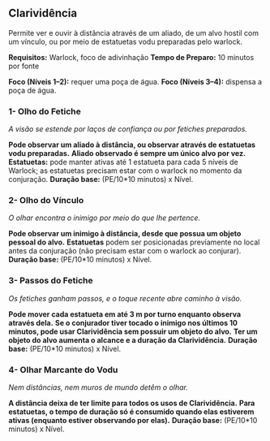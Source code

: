 ## Clarividência

Permite ver e ouvir à distância através de um aliado, de um alvo hostil com um vínculo, ou por meio de estatuetas vodu preparadas pelo warlock.

**Requisitos:** Warlock, foco de adivinhação
**Tempo de Preparo:** 10 minutos por fonte

**Foco (Níveis 1–2):** requer uma poça de água.
**Foco (Níveis 3–4):** dispensa a poça de água.

### 1- Olho do Fetiche

*A visão se estende por laços de confiança ou por fetiches preparados.*

**Pode observar um aliado à distância, ou observar através de estatuetas vodu preparadas.**
**Aliado observado é sempre um único alvo por vez.**
**Estatuetas:** pode manter ativas até 1 estatueta para cada 5 níveis de Warlock; as estatuetas precisam estar com o warlock no momento da conjuração.
**Duração base:** (PE/10*10 minutos) x Nível.

### 2- Olho do Vínculo

*O olhar encontra o inimigo por meio do que lhe pertence.*

**Pode observar um inimigo à distância, desde que possua um objeto pessoal do alvo.**
**Estatuetas** podem ser posicionadas previamente no local antes da conjuração (não precisam estar com o warlock ao conjurar).
**Duração base:** (PE/10*10 minutos) x Nível.

### 3- Passos do Fetiche

*Os fetiches ganham passos, e o toque recente abre caminho à visão.*

**Pode mover cada estatueta em até 3 m por turno enquanto observa através dela.**
**Se o conjurador tiver tocado o inimigo nos últimos 10 minutos, pode usar Clarividência sem possuir um objeto do alvo.**
**Ter um objeto do alvo aumenta o alcance e a duração da Clarividência.**
**Duração base:** (PE/10*10 minutos) x Nível.

### 4- Olhar Marcante do Vodu

*Nem distâncias, nem muros de mundo detêm o olhar.*

**A distância deixa de ter limite para todos os usos de Clarividência.**
**Para estatuetas, o tempo de duração só é consumido quando elas estiverem ativas (enquanto estiver observando por elas).**
**Duração base:** (PE/10*10 minutos) x Nível.
